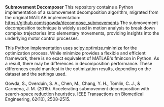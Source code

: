 **Submovement Decomposer**
This repository contains a Python implementation of a submovement decomposition algorithm, migrated from the original MATLAB implementation: https://github.com/sgowda/decompose_submovements
The submovement decomposition technique is widely used in motion analysis to break down complex trajectories into elementary movements, providing insights into the underlying motor control processes.

This Python implementation uses scipy.optimize.minimize for the optimization process. While minimize provides a flexible and efficient framework, there is no exact equivalent of MATLAB's fmincon in Python.
As a result, there may be differences in decomposition performance. These differences could manifest in the optimization results, depending on the dataset and the settings used.

Gowda, S., Overduin, S. A., Chen, M., Chang, Y. H., Tomlin, C. J., & Carmena, J. M. (2015). Accelerating submovement decomposition with search-space reduction heuristics. IEEE Transactions on Biomedical Engineering, 62(10), 2508-2515.
